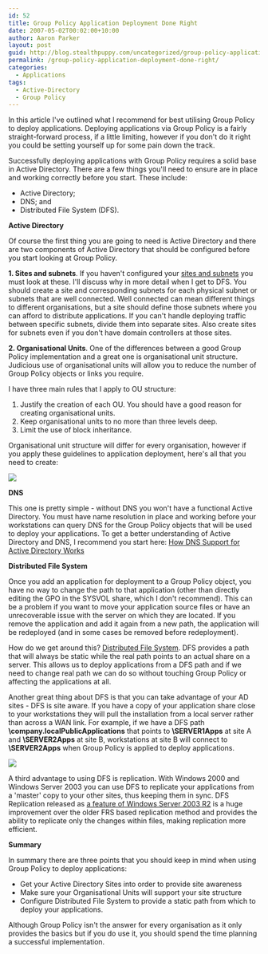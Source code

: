 ```yaml
---
id: 52
title: Group Policy Application Deployment Done Right
date: 2007-05-02T00:02:00+10:00
author: Aaron Parker
layout: post
guid: http://blog.stealthpuppy.com/uncategorized/group-policy-application-deployment-done-right
permalink: /group-policy-application-deployment-done-right/
categories:
  - Applications
tags:
  - Active-Directory
  - Group Policy
---
```

In this article I've outlined what I recommend for best utilising Group Policy to deploy applications. Deploying applications via Group Policy is a fairly straight-forward process, if a little limiting, however if you don't do it right you could be setting yourself up for some pain down the track.

Successfully deploying applications with Group Policy requires a solid base in Active Directory. There are a few things you'll need to ensure are in place and working correctly before you start. These include:

  * Active Directory;
  * DNS; and
  * Distributed File System (DFS).

**Active Directory** 

Of course the first thing you are going to need is Active Directory and there are two components of Active Directory that should be configured before you start looking at Group Policy.

**1. Sites and subnets**. If you haven't configured your [sites and subnets](http://www.microsoft.com/technet/prodtechnol/windowsserver2003/technologies/directory/activedirectory/stepbystep/adsrv.mspx) you must look at these. I'll discuss why in more detail when I get to DFS. You should create a site and corresponding subnets for each physical subnet or subnets that are well connected. Well connected can mean different things to different organisations, but a site should define those subnets where you can afford to distribute applications. If you can't handle deploying traffic between specific subnets, divide them into separate sites. Also create sites for subnets even if you don't have domain controllers at those sites.

**2. Organisational Units**. One of the differences between a good Group Policy implementation and a great one is organisational unit structure. Judicious use of organisational units will allow you to reduce the number of Group Policy objects or links you require.

I have three main rules that I apply to OU structure:

  1. Justify the creation of each OU. You should have a good reason for creating organisational units.
  2. Keep organisational units to no more than three levels deep.
  3. Limit the use of block inheritance.

Organisational unit structure will differ for every organisation, however if you apply these guidelines to application deployment, here's all that you need to create:

<img border="0" src="{{site.baseurl}}/media/2007/05/1000.14.1368.OrganisationalUnitStructure.png" /> 

**DNS** 

This one is pretty simple - without DNS you won't have a functional Active Directory. You must have name resolution in place and working before your workstations can query DNS for the Group Policy objects that will be used to deploy your applications. To get a better understanding of Active Directory and DNS, I recommend you start here: [How DNS Support for Active Directory Works](http://technet2.microsoft.com/windowsserver/en/library/9d62e91d-75c3-4a77-ae93-a8804e9ff2a11033.mspx?mfr=true)

**Distributed File System** 

Once you add an application for deployment to a Group Policy object, you have no way to change the path to that application (other than directly editing the GPO in the SYSVOL share, which I don't recommend). This can be a problem if you want to move your application source files or have an unrecoverable issue with the server on which they are located. If you remove the application and add it again from a new path, the application will be redeployed (and in some cases be removed before redeployment).

How do we get around this? [Distributed File System](http://www.microsoft.com/windowsserver2003/technologies/storage/dfs/default.mspx). DFS provides a path that will always be static while the real path points to an actual share on a server. This allows us to deploy applications from a DFS path and if we need to change real path we can do so without touching Group Policy or affecting the applications at all.

Another great thing about DFS is that you can take advantage of your AD sites - DFS is site aware. If you have a copy of your application share close to your workstations they will pull the installation from a local server rather than across a WAN link. For example, if we have a DFS path **\company.localPublicApplications** that points to **\SERVER1Apps** at site A and **\SERVER2Apps** at site B, workstations at site B will connect to **\SERVER2Apps** when Group Policy is applied to deploy applications.

<img border="0" src="{{site.baseurl}}/media/2007/05/1000.14.1360.DFS.png" /> 

A third advantage to using DFS is replication. With Windows 2000 and Windows Server 2003 you can use DFS to replicate your applications from a 'master' copy to your other sites, thus keeping them in sync. DFS Replication released as [a feature of Windows Server 2003 R2](http://technet2.microsoft.com/windowsserver/en/library/d3afe6ee-3083-4950-a093-8ab748651b761033.mspx?mfr=true) is a huge improvement over the older FRS based replication method and provides the ability to replicate only the changes within files, making replication more efficient.

**Summary**

In summary there are three points that you should keep in mind when using Group Policy to deploy applications:

  * Get your Active Directory Sites into order to provide site awareness
  * Make sure your Organisational Units will support your site structure
  * Configure Distributed File System to provide a static path from which to deploy your applications.

Although Group Policy isn't the answer for every organisation as it only provides the basics but if you do use it, you should spend the time planning a successful implementation.